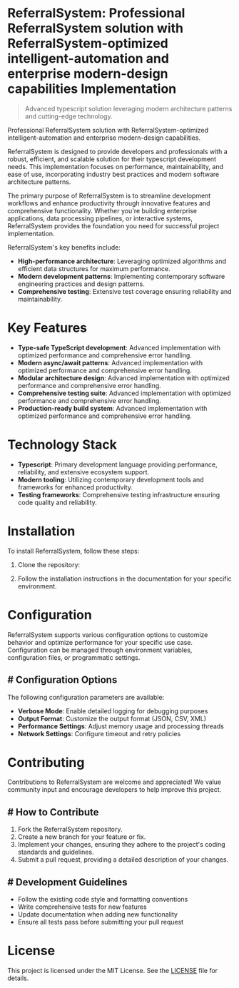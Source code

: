 <!-- fallback_ReferralSystem_20250824081958_15533 -->

# ReferralSystem: Professional ReferralSystem solution with ReferralSystem-optimized intelligent-automation and enterprise modern-design capabilities Implementation
> Advanced typescript solution leveraging modern architecture patterns and cutting-edge technology.

Professional ReferralSystem solution with ReferralSystem-optimized intelligent-automation and enterprise modern-design capabilities.

ReferralSystem is designed to provide developers and professionals with a robust, efficient, and scalable solution for their typescript development needs. This implementation focuses on performance, maintainability, and ease of use, incorporating industry best practices and modern software architecture patterns.

The primary purpose of ReferralSystem is to streamline development workflows and enhance productivity through innovative features and comprehensive functionality. Whether you're building enterprise applications, data processing pipelines, or interactive systems, ReferralSystem provides the foundation you need for successful project implementation.

ReferralSystem's key benefits include:

* **High-performance architecture**: Leveraging optimized algorithms and efficient data structures for maximum performance.
* **Modern development patterns**: Implementing contemporary software engineering practices and design patterns.
* **Comprehensive testing**: Extensive test coverage ensuring reliability and maintainability.

# Key Features

* **Type-safe TypeScript development**: Advanced implementation with optimized performance and comprehensive error handling.
* **Modern async/await patterns**: Advanced implementation with optimized performance and comprehensive error handling.
* **Modular architecture design**: Advanced implementation with optimized performance and comprehensive error handling.
* **Comprehensive testing suite**: Advanced implementation with optimized performance and comprehensive error handling.
* **Production-ready build system**: Advanced implementation with optimized performance and comprehensive error handling.

# Technology Stack

* **Typescript**: Primary development language providing performance, reliability, and extensive ecosystem support.
* **Modern tooling**: Utilizing contemporary development tools and frameworks for enhanced productivity.
* **Testing frameworks**: Comprehensive testing infrastructure ensuring code quality and reliability.

# Installation

To install ReferralSystem, follow these steps:

1. Clone the repository:


2. Follow the installation instructions in the documentation for your specific environment.

# Configuration

ReferralSystem supports various configuration options to customize behavior and optimize performance for your specific use case. Configuration can be managed through environment variables, configuration files, or programmatic settings.

## # Configuration Options

The following configuration parameters are available:

* **Verbose Mode**: Enable detailed logging for debugging purposes
* **Output Format**: Customize the output format (JSON, CSV, XML)
* **Performance Settings**: Adjust memory usage and processing threads
* **Network Settings**: Configure timeout and retry policies

# Contributing

Contributions to ReferralSystem are welcome and appreciated! We value community input and encourage developers to help improve this project.

## # How to Contribute

1. Fork the ReferralSystem repository.
2. Create a new branch for your feature or fix.
3. Implement your changes, ensuring they adhere to the project's coding standards and guidelines.
4. Submit a pull request, providing a detailed description of your changes.

## # Development Guidelines

* Follow the existing code style and formatting conventions
* Write comprehensive tests for new features
* Update documentation when adding new functionality
* Ensure all tests pass before submitting your pull request

# License

This project is licensed under the MIT License. See the [LICENSE](https://github.com/Jennifercruz23/ReferralSystem/blob/main/LICENSE) file for details.
